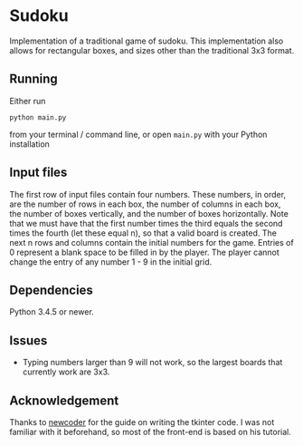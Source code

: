 # Sudoku

Implementation of a traditional game of sudoku. This implementation also allows for rectangular boxes, and sizes other than the traditional 3x3 format.

## Running

Either run 

```python main.py```

from your terminal / command line, or open `main.py` with your Python installation

## Input files

The first row of input files contain four numbers. These numbers, in order, are the number of rows in each box, the number of columns in each box, the number of boxes vertically, and the number of boxes horizontally. Note that we must have that the first number times the third equals the second times the fourth (let these equal n), so that a valid board is created. The next n rows and columns contain the initial numbers for the game. Entries of 0 represent a blank space to be filled in by the player. The player cannot change the entry of any number 1 - 9 in the initial grid.

## Dependencies

Python 3.4.5 or newer.

## Issues

* Typing numbers larger than 9 will not work, so the largest boards that currently work are 3x3.

## Acknowledgement

Thanks to [newcoder](http://newcoder.io/gui/) for the guide on writing the tkinter code. I was not familiar with it beforehand, so most of the front-end is based on his tutorial.
